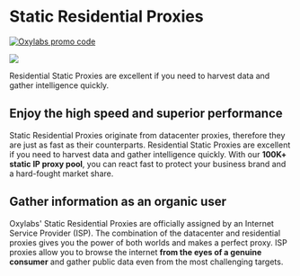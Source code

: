 # Static Residential Proxies

[![Oxylabs promo code](https://user-images.githubusercontent.com/129506779/250792357-8289e25e-9c36-4dc0-a5e2-2706db797bb5.png)](https://oxylabs.go2cloud.org/aff_c?offer_id=7&aff_id=877&url_id=112)

[![](https://dcbadge.vercel.app/api/server/eWsVUJrnG5)](https://discord.gg/GbxmdGhZjq)

Residential Static Proxies are excellent if you need to harvest data and gather intelligence quickly. 

## Enjoy the high speed and superior performance

Static Residential Proxies originate from datacenter proxies, therefore they are just as fast as their counterparts. Residential Static Proxies are excellent if you need to harvest data and gather intelligence quickly. With our **100K+ static IP proxy pool**, you can react fast to protect your business brand and a hard-fought market share.

## Gather information as an organic user

Oxylabs' Static Residential Proxies are officially assigned by an Internet Service Provider (ISP). The combination of the datacenter and residential proxies gives you the power of both worlds and makes a perfect proxy. ISP proxies allow you to browse the internet **from the eyes of a genuine consumer** and gather public data even from the most challenging targets.
